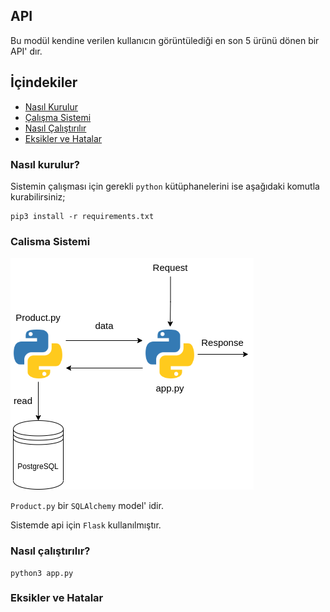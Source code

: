 ## API

Bu modül kendine verilen kullanıcın görüntülediği en son 5 ürünü dönen bir API' dır.


## İçindekiler

* [Nasıl Kurulur](#nasıl-kurulur)
* [Çalışma Sistemi](#calisma-sistemi)
* [Nasıl Çalıştırılır](#nasıl-çalıştırılır)
* [Eksikler ve Hatalar](#eksikler-ve-hatalar)

### Nasıl kurulur?

Sistemin çalışması için gerekli `python` kütüphanelerini ise aşağıdaki komutla kurabilirsiniz;

```
pip3 install -r requirements.txt
```

### Calisma Sistemi

![diagram](img/diagram.png)

`Product.py` bir `SQLAlchemy` model' idir.

Sistemde api için `Flask` kullanılmıştır.


### Nasıl çalıştırılır?

```
python3 app.py
```


### Eksikler ve Hatalar

